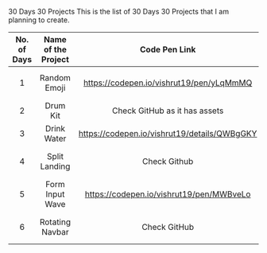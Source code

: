 30 Days 30 Projects
This is the list of 30 Days 30 Projects that I am planning to create.

| No. of Days| Name of the Project | Code Pen Link | Live Website Link |
|:---:|:---:|:---:|:---:|
| 1 | Random Emoji | https://codepen.io/vishrut19/pen/yLqMmMQ | https://day1-random-emoji.netlify.app |
| 2 | Drum Kit | Check GitHub as it has assets | https://day2-drum-kit.netlify.app |
| 3 | Drink Water | https://codepen.io/vishrut19/details/QWBgGKY | https://day3-drink-water.netlify.app |
| 4 | Split Landing | Check Github | https://day4-split-landing-page.netlify.app |
| 5 | Form Input Wave | https://codepen.io/vishrut19/pen/MWBveLo | https://day5-form-input-wave.netlify.app |
| 6 | Rotating Navbar | Check GitHub  | https://day6-rotating-navigation.netlify.app |
